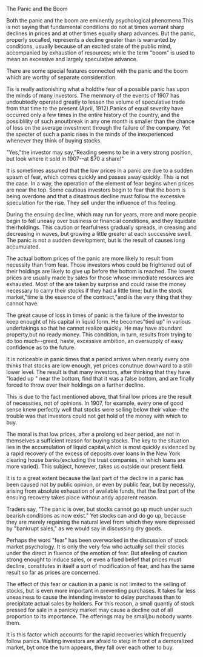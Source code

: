 The Panic and the Boom

Both the panic and the boom are eminently psychological phenomena.This is not saying that fundamental conditions do not at times warrant sharp declines in prices and at other times equally sharp advances. But the panic, properly socalled, represents a decline greater than is warranted by conditions, usually because of an excited state of the public mind, accompanied by exhaustion of resources; while the term "boom" is used to mean an excessive and largely speculative advance.

There are some special features connected with the panic and the boom which are worthy of separate consideration.

Tis is really astionishing what a holdthe fear of a possible panic has upon the minds of many investors. The menmory of the events of 1907 has undoubtedly operated greatly to lessen the volume of speculative trade from that time to the present (April, 1912).Panics of equal severity have occurred only a few times in the entire history of the country, and the possiblility of such anoutbreak in any one month is smaller than the chance of loss on the average investment through the failure of the company. Yet the specter of such a panic rises in the minds of the inexperienced whenever they think of buying stocks.

"Yes,"the investor may say,"Reading seems to be in a very strong position, but look where it sold in 1907--at $70 a share!"

It is sometimes assumed that the low prices in a panic are due to a sudden spasm of fear, which comes quickly and passes away quickly. This is not the case. In a way, the operation of the element of fear begins when prices are near the top. Some cautious investors begin to fear that the boom is being overdone and that a disastrous decline must follow the excessive speculation for the rise. They sell under the influence of this feeling.

During the ensuing decline, which may run for years, more and more people begin to fell uneasy over business or financial conditions, and they liquidate theirholdings. This caution or fearfulness gradually spreads, in creasing and decreasing in waves, but growing a little greater at each successive swell. The panic is not a sudden development, but is the result of causes long accumulated.

The actual bottom prices of the panic are more likely to result from necessity than from fear. Those investors whos could be frightened out of their holdings are likely to give up before the bottom is reached. The lowest prices are usually made by sales for those whose immediate resources are exhausted. Most of the are taken by surprise and could raise the money necessary to carry their stocks if they had a little time; but in the stock market,"time is the essence of the contract,"and is the very thing that they cannot have.

The great cause of loss in times of panic is the failure of the investor to keep enought of his capital in liquid form. He becomes"tied up" in various undertakings so that he cannot realize quickly. He may have abundant property,but no ready money. This condition, in turn, results from trying to do too much--greed, haste, excessive ambition, an oversupply of easy confidence as to the future.

It is noticeable in panic times that a period arrives when nearly every one thinks that stocks are low enough, yet prices conutnue downward to a still lower level. The result is that many investors, after thinking that they have "loaded up " near the bottom, find that it was a false bottom, and are finally forced to throw over their holdings on a further decline.

This is due to the fact mentioned above, that final low prices are the result of necessities, not of opinions. In 1907, for example, every one of good sense knew perfectly well that stocks were selling below their value--the trouble was that investors could not get hold of the money with which to buy.

The moral is that low prices, after a prolong ed bear period, are not in themselves a sufficient reason for buying stocks. The key to the situation lies in the accumulation of liquid capital,which is most quickly evidenced by a rapid recovery of the excess of deposits over loans in the New York clearing house banks(excluding the trust companies, in which loans are more varied). This subject, however, takes us outside our present field.

It is to a great extent because the last part of the decline in a panic has been caused not by public opinion, or even by public fear, but by necessity, arising from absolute exhaustion of available funds, that the first part of the ensuing recovery takes place without andy apparent reason.

Traders say, "The panic is over, but stocks cannot go up much under such bearish conditions as now exist." Yet stocks can and do go up, because they are merely regaining the natural level from which they were depressed by "bankrupt sales," as we would say in discussing dry goods.

Perhaps the word "fear" has been overworked in the discussion of stock market psychology. It is only the very few who actually sell their stocks under the direct in fluence of the emotion of fear. But afeeling of caution strong enought to induce sales, or even a fixed belief that prices must decline, constitutes in itself a sort of modification of fear, and has the same result so far as prices are concerned.

The effect of this fear or caution in a panic is not limited to the selling of stocks, but is even more important in preventing purchases. It takes far less uneasiness to cause the intending investor to delay purchases than to precipitate actual sales by holders. For this reason, a small quantiy of stock pressed for sale in a panicky market may cause a decline out of all proportion to its importance. The offerings may be small,bu nobody wants them.

It is this factor which accounts for the rapid recoveries which frequently follow panics. Waiting investors are afraid to steip in front of a demoralized market, byt once the turn appears, they fall over each other to buy.
